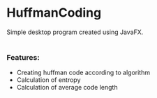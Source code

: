 # HuffmanCoding

Simple desktop program created using JavaFX. <br><br>

### Features:

<ul>
<li>Creating huffman code according to algorithm</li>
<li>Calculation of entropy</li>
<li>Calculation of average code length</li>
</ul> 
